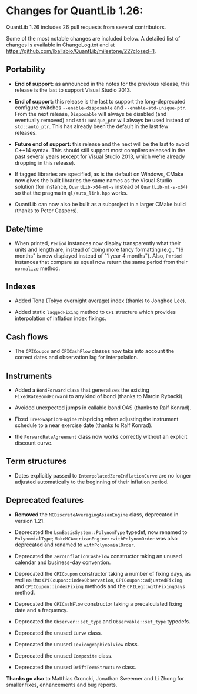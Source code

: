 Changes for QuantLib 1.26:
==========================

QuantLib 1.26 includes 26 pull requests from several contributors.

Some of the most notable changes are included below.
A detailed list of changes is available in ChangeLog.txt and at
<https://github.com/lballabio/QuantLib/milestone/22?closed=1>.

Portability
-----------

- **End of support:** as announced in the notes for the previous
  release, this release is the last to support Visual Studio 2013.

- **End of support:** this release is the last to support the
  long-deprecated configure switches `--enable-disposable` and
  `--enable-std-unique-ptr`.  From the next release, `Disposable` will
  always be disabled (and eventually removed) and `std::unique_ptr`
  will always be used instead of `std::auto_ptr`.  This has already
  been the default in the last few releases.

- **Future end of support:** this release and the next will be the
  last to avoid C++14 syntax.  This should still support most
  compilers released in the past several years (except for Visual
  Studio 2013, which we're already dropping in this release).

- If tagged libraries are specified, as is the default on Windows,
  CMake now gives the built libraries the same names as the Visual
  Studio solution (for instance, `QuantLib-x64-mt-s` instead of
  `QuantLib-mt-s-x64`) so that the pragma in `ql/auto_link.hpp` works.

- QuantLib can now also be built as a subproject in a larger CMake
  build (thanks to Peter Caspers).

Date/time
---------

- When printed, `Period` instances now display transparently what
  their units and length are, instead of doing more fancy formatting
  (e.g., "16 months" is now displayed instead of "1 year 4 months").
  Also, `Period` instances that compare as equal now return the same
  period from their `normalize` method.

Indexes
-------

- Added Tona (Tokyo overnight average) index (thanks to Jonghee Lee).

- Added static `laggedFixing` method to `CPI` structure which provides
  interpolation of inflation index fixings.

Cash flows
----------

- The `CPICoupon` and `CPICashFlow` classes now take into account the
  correct dates and observation lag for interpolation.

Instruments
-----------

- Added a `BondForward` class that generalizes the existing
  `FixedRateBondForward` to any kind of bond (thanks to Marcin
  Rybacki).

- Avoided unexpected jumps in callable bond OAS (thanks to Ralf Konrad).

- Fixed `TreeSwaptionEngine` mispricing when adjusting the instrument
  schedule to a near exercise date (thanks to Ralf Konrad).

- the `ForwardRateAgreement` class now works correctly without an
  explicit discount curve.

Term structures
---------------

- Dates explicitly passed to `InterpolatedZeroInflationCurve` are no
  longer adjusted automatically to the beginning of their inflation period.

Deprecated features
-------------------

- **Removed** the `MCDiscreteAveragingAsianEngine` class, deprecated
  in version 1.21.

- Deprecated the `LsmBasisSystem::PolynomType` typedef, now renamed to
  `PolynomialType`; `MakeMCAmericanEngine::withPolynomOrder` was also
  deprecated and renamed to `withPolynomialOrder`.

- Deprecated the `ZeroInflationCashFlow` constructor taking an unused
  calendar and business-day convention.

- Deprecated the `CPICoupon` constructor taking a number of fixing
  days, as well as the `CPICoupon::indexObservation`,
  `CPICoupon::adjustedFixing` and `CPICoupon::indexFixing` methods
  and the `CPILeg::withFixingDays` method.

- Deprecated the `CPICashFlow` constructor taking a precalculated fixing date and a frequency.

- Deprecated the `Observer::set_type` and `Observable::set_type` typedefs.

- Deprecated the unused `Curve` class.

- Deprecated the unused `LexicographicalView` class.

- Deprecated the unused `Composite` class.

- Deprecated the unused `DriftTermStructure` class.


**Thanks go also** to Matthias Groncki, Jonathan Sweemer and Li Zhong
for smaller fixes, enhancements and bug reports.
